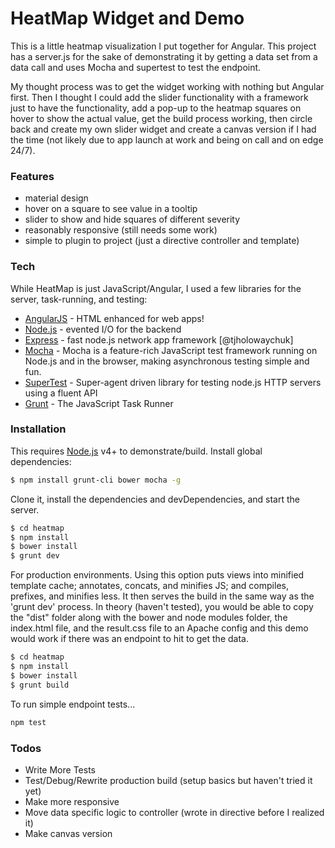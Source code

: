 # HeatMap Widget and Demo

This is a little heatmap visualization I put together for Angular. This project has a server.js for the sake of demonstrating it by getting a data set from a data call and uses Mocha and supertest to test the endpoint.

My thought process was to get the widget working with nothing but Angular first. Then I thought I could add the slider functionality with a framework just to have the functionality, add a pop-up to the heatmap squares on hover to show the actual value, get the build process working, then circle back and create my own slider widget and create a canvas version if I had the time (not likely due to app launch at work and being on call and on edge 24/7).

### Features
 - material design
 - hover on a square to see value in a tooltip
 - slider to show and hide squares of different severity
 - reasonably responsive (still needs some work)
 - simple to plugin to project (just a directive controller and template)

### Tech

While HeatMap is just JavaScript/Angular, I used a few libraries for the server, task-running, and testing:

* [AngularJS](http://angularjs.org) - HTML enhanced for web apps!
* [Node.js](https://nodejs.org/) - evented I/O for the backend
* [Express](http://expressjs.com) - fast node.js network app framework [@tjholowaychuk]
* [Mocha](https://mochajs.org/) - Mocha is a feature-rich JavaScript test framework running on Node.js and in the browser, making asynchronous testing simple and fun.
* [SuperTest](https://github.com/visionmedia/supertest) - Super-agent driven library for testing node.js HTTP servers using a fluent API
* [Grunt](http://gruntjs.com/) - The JavaScript Task Runner

### Installation

This requires [Node.js](https://nodejs.org/) v4+ to demonstrate/build.
Install global dependencies:
```sh
$ npm install grunt-cli bower mocha -g
```

Clone it, install the dependencies and devDependencies, and start the server.

```sh
$ cd heatmap
$ npm install
$ bower install
$ grunt dev
```

For production environments. Using this option puts views into minified template cache; annotates, concats, and minifies JS; and compiles, prefixes, and minifies less. It then serves the build in the same way as the 'grunt dev' process. In theory (haven't tested), you would be able to copy the "dist" folder along with the bower and node modules folder, the index.html file, and the result.css file to an Apache config and this demo would work if there was an endpoint to hit to get the data.

```sh
$ cd heatmap
$ npm install
$ bower install
$ grunt build
```

To run simple endpoint tests...
```sh
npm test
```

### Todos

 - Write More Tests
 - Test/Debug/Rewrite production build (setup basics but haven't tried it yet)
 - Make more responsive
 - Move data specific logic to controller (wrote in directive before I realized it)
 - Make canvas version